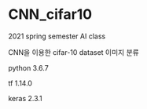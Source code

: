# CNN_cifar10

2021 spring semester AI class

CNN을 이용한 cifar-10 dataset 이미지 분류


python 3.6.7

tf 1.14.0

keras 2.3.1
